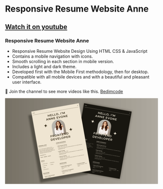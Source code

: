# Responsive Resume Website Anne
## [Watch it on youtube](https://youtu.be/J_bE5FeWREA)
### Responsive Resume Website Anne

- Responsive Resume Website Design Using HTML CSS & JavaScript
- Contains a mobile navigation with icons.
- Smooth scrolling in each section in mobile version.
- Includes a light and dark theme.
- Developed first with the Mobile First methodology, then for desktop.
- Compatible with all mobile devices and with a beautiful and pleasant user interface.

💙 Join the channel to see more videos like this. [Bedimcode](https://www.youtube.com/@Bedimcode)

![preview img](/preview.png)

